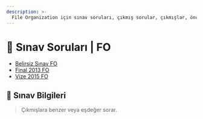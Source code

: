 ```yaml
---
description: >-
  File Organization için sınav soruları, çıkmış sorular, çıkmışlar, önceki senelerde çıkan sorular
---
```


# 📃 Sınav Soruları \| FO

<!--YPackage.YGitbookIntegration-tarafından-otomatik-oluşturulmuştur-->

- [Belirsiz Sınav FO](Belirsiz%20S%C4%B1nav%20FO.pdf)
- [Final 2013 FO](Final%202013%20FO.pdf)
- [Vize 2015 FO](Vize%202015%20FO.pdf)

<!--YPackage.YGitbookIntegration-tarafından-otomatik-oluşturulmuştur-->

## 🔸 Sınav Bilgileri

> Çıkmışlara benzer veya eşdeğer sorar.

[File Org]: http://w3.gazi.edu.tr/~akcayol/BM307.htm
[2018 Proje Ödevim]: https://github.com/yedhrab/CplusCalismalarim/tree/master/FileOrganizationHomework
